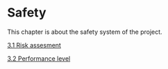 
# Safety 

This chapter is about the safety system of the project.

[3.1 Risk assesment](./Risk_assesment.md)

[3.2 Performance level](./Performance_level_workflow.md)




